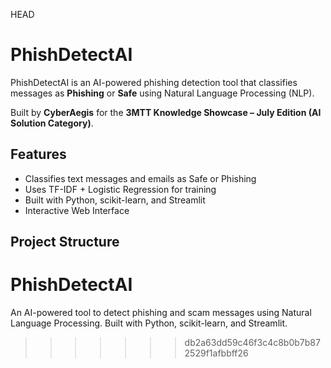 HEAD
# PhishDetectAI

PhishDetectAI is an AI-powered phishing detection tool that classifies messages as **Phishing** or **Safe** using Natural Language Processing (NLP).

 Built by **CyberAegis** for the **3MTT Knowledge Showcase – July Edition (AI Solution Category)**.



## Features
-  Classifies text messages and emails as Safe or Phishing
-  Uses TF-IDF + Logistic Regression for training
-  Built with Python, scikit-learn, and Streamlit
-  Interactive Web Interface



##  Project Structure


# PhishDetectAI
An AI-powered tool to detect phishing and scam messages using Natural Language Processing. Built with Python, scikit-learn, and Streamlit.
>>>>>>> db2a63dd59c46f3c4c8b0b7b872529f1afbbff26
